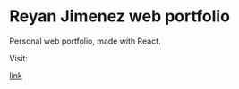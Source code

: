 # Reyan Jimenez web portfolio

Personal web portfolio, made with React.

Visit: 

[link](https://reyanj.netlify.app/)

